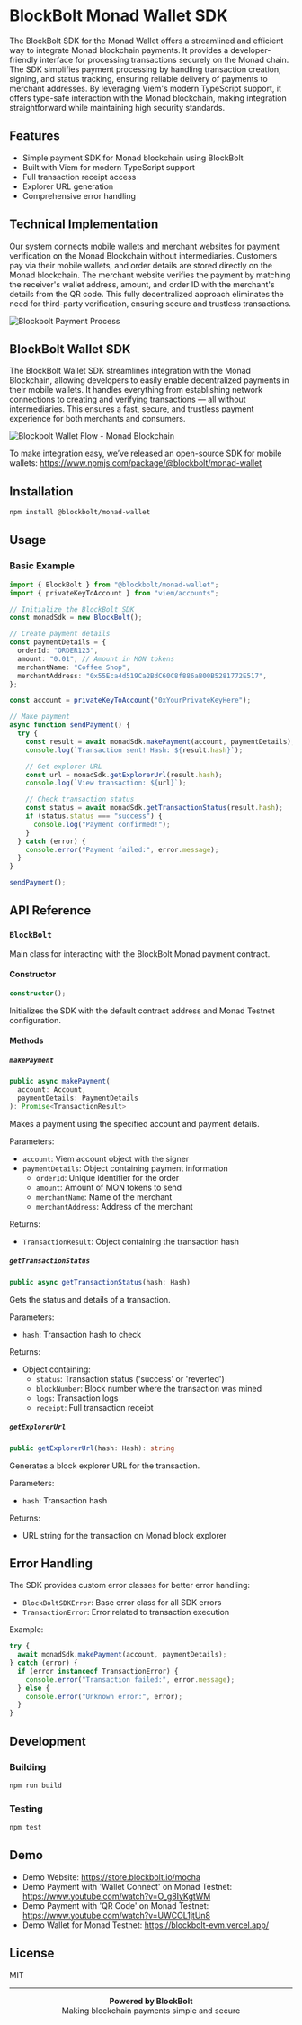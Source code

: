 # BlockBolt Monad Wallet SDK

The BlockBolt SDK for the Monad Wallet offers a streamlined and efficient way to integrate Monad blockchain payments. It provides a developer-friendly interface for processing transactions securely on the Monad chain. The SDK simplifies payment processing by handling transaction creation, signing, and status tracking, ensuring reliable delivery of payments to merchant addresses. By leveraging Viem's modern TypeScript support, it offers type-safe interaction with the Monad blockchain, making integration straightforward while maintaining high security standards.

## Features

- Simple payment SDK for Monad blockchain using BlockBolt
- Built with Viem for modern TypeScript support
- Full transaction receipt access
- Explorer URL generation
- Comprehensive error handling

## Technical Implementation

Our system connects mobile wallets and merchant websites for payment verification on the Monad Blockchain without intermediaries. Customers pay via their mobile wallets, and order details are stored directly on the Monad blockchain. The merchant website verifies the payment by matching the receiver's wallet address, amount, and order ID with the merchant's details from the QR code. This fully decentralized approach eliminates the need for third-party verification, ensuring secure and trustless transactions.

![Blockbolt Payment Process](https://github.com/user-attachments/assets/24e06120-9c41-474b-b96d-baa3d34d6384)

## BlockBolt Wallet SDK

The BlockBolt Wallet SDK streamlines integration with the Monad Blockchain, allowing developers to easily enable decentralized payments in their mobile wallets. It handles everything from establishing network connections to creating and verifying transactions — all without intermediaries. This ensures a fast, secure, and trustless payment experience for both merchants and consumers.

![Blockbolt Wallet Flow - Monad Blockchain](https://github.com/user-attachments/assets/281d99b3-c9de-4596-96ac-c4f81c704714)

To make integration easy, we’ve released an open-source SDK for mobile wallets: 
https://www.npmjs.com/package/@blockbolt/monad-wallet

## Installation

```bash
npm install @blockbolt/monad-wallet
```

## Usage

### Basic Example

```typescript
import { BlockBolt } from "@blockbolt/monad-wallet";
import { privateKeyToAccount } from "viem/accounts";

// Initialize the BlockBolt SDK
const monadSdk = new BlockBolt();

// Create payment details
const paymentDetails = {
  orderId: "ORDER123",
  amount: "0.01", // Amount in MON tokens
  merchantName: "Coffee Shop",
  merchantAddress: "0x55Eca4d519Ca2BdC60C8f886aB00B5281772E517",
};

const account = privateKeyToAccount("0xYourPrivateKeyHere");

// Make payment
async function sendPayment() {
  try {
    const result = await monadSdk.makePayment(account, paymentDetails);
    console.log(`Transaction sent! Hash: ${result.hash}`);

    // Get explorer URL
    const url = monadSdk.getExplorerUrl(result.hash);
    console.log(`View transaction: ${url}`);

    // Check transaction status
    const status = await monadSdk.getTransactionStatus(result.hash);
    if (status.status === "success") {
      console.log("Payment confirmed!");
    }
  } catch (error) {
    console.error("Payment failed:", error.message);
  }
}

sendPayment();
```

## API Reference

### `BlockBolt`

Main class for interacting with the BlockBolt Monad payment contract.

#### Constructor

```typescript
constructor();
```

Initializes the SDK with the default contract address and Monad Testnet configuration.

#### Methods

##### `makePayment`

```typescript
public async makePayment(
  account: Account,
  paymentDetails: PaymentDetails
): Promise<TransactionResult>
```

Makes a payment using the specified account and payment details.

Parameters:

- `account`: Viem account object with the signer
- `paymentDetails`: Object containing payment information
  - `orderId`: Unique identifier for the order
  - `amount`: Amount of MON tokens to send
  - `merchantName`: Name of the merchant
  - `merchantAddress`: Address of the merchant

Returns:

- `TransactionResult`: Object containing the transaction hash

##### `getTransactionStatus`

```typescript
public async getTransactionStatus(hash: Hash)
```

Gets the status and details of a transaction.

Parameters:

- `hash`: Transaction hash to check

Returns:

- Object containing:
  - `status`: Transaction status ('success' or 'reverted')
  - `blockNumber`: Block number where the transaction was mined
  - `logs`: Transaction logs
  - `receipt`: Full transaction receipt

##### `getExplorerUrl`

```typescript
public getExplorerUrl(hash: Hash): string
```

Generates a block explorer URL for the transaction.

Parameters:

- `hash`: Transaction hash

Returns:

- URL string for the transaction on Monad block explorer

## Error Handling

The SDK provides custom error classes for better error handling:

- `BlockBoltSDKError`: Base error class for all SDK errors
- `TransactionError`: Error related to transaction execution

Example:

```typescript
try {
  await monadSdk.makePayment(account, paymentDetails);
} catch (error) {
  if (error instanceof TransactionError) {
    console.error("Transaction failed:", error.message);
  } else {
    console.error("Unknown error:", error);
  }
}
```

## Development

### Building

```bash
npm run build
```

### Testing

```bash
npm test
```

## Demo

- Demo Website: https://store.blockbolt.io/mocha
- Demo Payment with 'Wallet Connect' on Monad Testnet: https://www.youtube.com/watch?v=O_g8IyKgtWM
- Demo Payment with 'QR Code' on Monad Testnet: https://www.youtube.com/watch?v=UWCOL1jtUn8
- Demo Wallet for Monad Testnet: https://blockbolt-evm.vercel.app/

## License

MIT

---

<p align="center">
  <strong>Powered by BlockBolt</strong><br/>
  Making blockchain payments simple and secure
</p>
